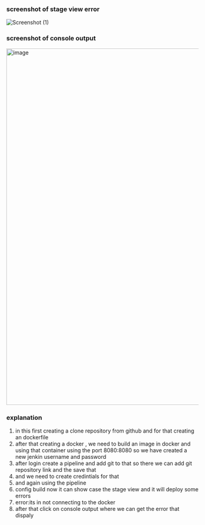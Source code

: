 ### screenshot of stage view error
![Screenshot (1)](https://github.com/user-attachments/assets/c40c51bc-1e38-4214-a4f9-24a8edaa8663)
### screenshot of console output
<img width="932" alt="image" src="https://github.com/user-attachments/assets/928bf805-bf2c-486e-9f81-3c4345011217" />

### explanation
1. in this first creating a clone repository from github  and for that creating an dockerfile
2. after that creating a docker , we need to build an image in docker and using that container using the port 8080:8080 so we have created a new jenkin username and password
3. after login create a pipeline and add git to that so there we can add git repository link and the save that
4. and we need to create credintials for that
5. and again using the pipeline
6. config build now it can show case the stage view and it will deploy some errors
7. error:its in not connecting to the docker
8. after that click on console output where we can get the error that dispaly 
